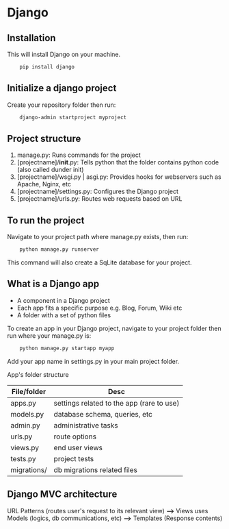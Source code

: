# Django

## Installation

This will install Django on your machine.

```bash
    pip install django
```

## Initialize a django project

Create your repository folder then run:

```bash
    django-admin startproject myproject
```

## Project structure

1. manage.py: Runs commands for the project
2. [projectname]/__init__.py: Tells python that the folder contains python code (also called dunder init)
3. [projectname]/wsgi.py | asgi.py: Provides hooks for webservers such as Apache, Nginx, etc
4. [projectname]/settings.py: Configures the Django project
5. [projectname]/urls.py: Routes web requests based on URL

## To run the project

Navigate to your project path where manage.py exists, then run:

```bash
    python manage.py runserver
```

This command will also create a SqLite database for your project.

## What is a Django app

- A component in a Django project
- Each app fits a specific purpose e.g. Blog, Forum, Wiki etc
- A folder with a set of python files

To create an app in your Django project, navigate to your project folder then run where your manage.py is:

```bash
    python manage.py startapp myapp
```

Add your app name in settings.py in your main project folder.

App's folder structure

File/folder | Desc
---------|----------
 apps.py | settings related to the app (rare to use)
 models.py | database schema, queries, etc
 admin.py | administrative tasks
 urls.py | route options
 views.py | end user views
 tests.py | project tests
 migrations/ | db migrations related files

## Django MVC architecture

URL Patterns (routes user's request to its relevant view) **-->** Views uses Models (logics, db communications, etc) **-->** Templates (Response contents)
